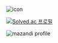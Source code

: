 ![icon](https://img.shields.io/badge/React-20232A?style=for-the-badge&logo=react&logoColor=61DAFB)

[![Solved.ac 프로필](http://mazassumnida.wtf/api/v2/generate_badge?boj=c235335)](https://solved.ac/c235335)

![mazandi profile](http://mazandi.herokuapp.com/api?handle={c235335}&theme=dark)
